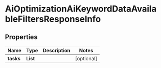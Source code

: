 # AiOptimizationAiKeywordDataAvailableFiltersResponseInfo


## Properties

| Name | Type | Description | Notes |
|------------ | ------------- | ------------- | -------------|
**tasks** | **List<AiOptimizationAiKeywordDataAvailableFiltersTaskInfo>** |  |[optional]|